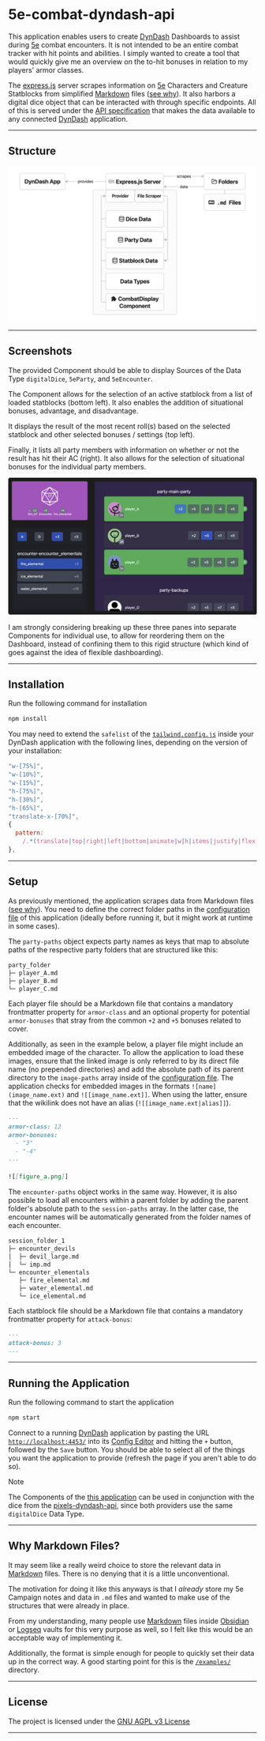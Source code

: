 # 5e-combat-dyndash-api

This application enables users to create [DynDash](https://github.com/dd-framework/DynDash) Dashboards to assist during [5e](https://roll20.net/compendium/dnd5e/) combat encounters. It is not intended to be an entire combat tracker with hit points and abilities. I simply wanted to create a tool that would quickly give me an overview on the to-hit bonuses in relation to my players' armor classes.

The [express.js](https://expressjs.com) server scrapes information on [5e](https://roll20.net/compendium/dnd5e/) Characters and Creature Statblocks from simplified [Markdown](https://en.wikipedia.org/wiki/Markdown) files ([see why](#why-markdown-files)). It also harbors a digital dice object that can be interacted with through specific endpoints. All of this is served under the [API specification](https://github.com/dd-framework/DynDash/blob/main/example_provider/API_SPECIFICATION.md) that makes the data available to any connected [DynDash](https://github.com/dd-framework/DynDash) application.

---

## Structure

![Structure_Graph](/resources/5e_Combat_DynDash_API.png)

---

## Screenshots

The provided Component should be able to display Sources of the Data Type `digitalDice`, `5eParty`, and `5eEncounter`.

The Component allows for the selection of an active statblock from a list of loaded statblocks (bottom left). It also enables the addition of situational bonuses, advantage, and disadvantage.

It displays the result of the most recent roll(s) based on the selected statblock and other selected bonuses / settings (top left).

Finally, it lists all party members with information on whether or not the result has hit their AC (right). It also allows for the selection of situational bonuses for the individual party members.

![Component_Screenshot](/resources/Example_Screenshot.png)

I am strongly considering breaking up these three panes into separate Components for individual use, to allow for reordering them on the Dashboard, instead of confining them to this rigid structure (which kind of goes against the idea of flexible dashboarding).

---

## Installation

Run the following command for installation
```sh
npm install
```

You may need to extend the `safelist` of the [`tailwind.config.js`](https://github.com/dd-framework/DynDash/blob/main/tailwind.config.js) inside your DynDash application with the following lines, depending on the version of your installation:
```js
"w-[75%]",
"w-[10%]",
"w-[15%]",
"h-[75%]",
"h-[30%]",
"h-[65%]",
"translate-x-[70%]",
{
  pattern:
    /.*(translate|top|right|left|bottom|animate|w|h|items|justify|flex|rounded|px|py|p).*/,
},
```

---

## Setup

As previously mentioned, the application scrapes data from Markdown files ([see why](#why-markdown-files)). You need to define the correct folder paths in the [configuration file](/5e_combat_provider/config.json) of this application (ideally before running it, but it might work at runtime in some cases).

The `party-paths` object expects party names as keys that map to absolute paths of the respective party folders that are structured like this:

```
party_folder
├─ player_A.md
├─ player_B.md
└─ player_C.md
```

Each player file should be a Markdown file that contains a mandatory frontmatter property for `armor-class` and an optional property for potential `armor-bonuses` that stray from the common `+2` and `+5` bonuses related to cover.

Additionally, as seen in the example below, a player file might include an embedded image of the character. To allow the application to load these images, ensure that the linked image is only referred to by its direct file name (no prepended directories) and add the absolute path of its parent directory to the `image-paths` array inside of the [configuration file](/5e_combat_provider/config.json). The application checks for embedded images in the formats `![name](image_name.ext)` and `![[image_name.ext]]`. When using the latter, ensure that the wikilink does not have an alias (`![[image_name.ext|alias]]`).

```markdown
---
armor-class: 12
armor-bonuses:
  - "3"
  - "-4"
---

![[figure_a.png]]
```

The `encounter-paths` object works in the same way. However, it is also possible to load all encounters within a parent folder by adding the parent folder's absolute path to the `session-paths` array. In the latter case, the encounter names will be automatically generated from the folder names of each encounter.

```
session_folder_1
├─ encounter_devils
│  ├─ devil_large.md
│  └─ imp.md
└─ encounter_elementals
   ├─ fire_elemental.md
   ├─ water_elemental.md
   └─ ice_elemental.md
```

Each statblock file should be a Markdown file that contains a mandatory frontmatter property for `attack-bonus`:

```markdown
---
attack-bonus: 3
---
```

---

## Running the Application

Run the following command to start the application
```sh
npm start
```

Connect to a running [DynDash](https://github.com/dd-framework/DynDash) application by pasting the URL [`http://localhost:4453/`](http://localhost:4453/) into its [Config Editor](http://localhost:3002/) and hitting the `+` button, followed by the `Save` button. You should be able to select all of the things you want the application to provide (refresh the page if you aren't able to do so).

> [!NOTE]
> The Components of the [this application](https://github.com/KiljanK/5e-combat-dyndash-api) can be used in conjunction with the dice from the [pixels-dyndash-api](https://github.com/KiljanK/pixels-dyndash-api), since both providers use the same `digitalDice` Data Type.

---

## Why Markdown Files?

It may seem like a really weird choice to store the relevant data in [Markdown](https://en.wikipedia.org/wiki/Markdown) files. There is no denying that it is a little unconventional.

The motivation for doing it like this anyways is that I _already_ store my 5e Campaign notes and data in `.md` files and wanted to make use of the structures that were already in place.

From my understanding, many people use [Markdown](https://en.wikipedia.org/wiki/Markdown) files inside [Obsidian](http://obsidian.md) or [Logseq](https://logseq.com) vaults for this very purpose as well, so I felt like this would be an acceptable way of implementing it.

Additionally, the format is simple enough for people to quickly set their data up in the correct way. A good starting point for this is the [`/examples/`](/examples/README.md) directory.

---

## License

The project is licensed under the [GNU AGPL v3 License](https://www.gnu.org/licenses/agpl-3.0.de.html)

---